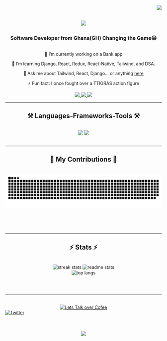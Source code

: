 <img align="right" src="https://visitor-badge.laobi.icu/badge?page_id=Origina-sudo.Origina-sudo" />

<h1 align="center">
    <img src="https://readme-typing-svg.herokuapp.com/?font=Righteous&size=35&center=true&vCenter=true&width=500&height=70&duration=4000&lines=Hi+There!+👋;+I'm+Benjamin+Arthur!;" />
</h1>
<h3 align="center">Software Developer from Ghana(GH) Changing the Game😁 </h3>

<br/>

<div align="center">
 🔭 I’m currently working on a Bank app
 
 🌱 I’m learning Django, React, Redux, React-Native, Tailwind, and DSA.  

💬 Ask me about Tailwind, React, Django... or anything [here](https://github.com/Origina-sudo/Origina-sudo/issues)

⚡ Fun fact: I once fought  over a TTIGRAS action figure

 </div>
<div align="center"> 
  <a href="mailto:arthurbenjamin8585@gmail.com">
    <img src="https://img.shields.io/badge/Gmail-333333?style=for-the-badge&logo=gmail&logoColor=red" />
  </a>
  <a href="https://linkedin.com/in/benjamin-arthur-b02208260" >
    <img src="https://img.shields.io/badge/LinkedIn-0077B5?style=for-the-badge&logo=linkedin&logoColor=white" target="_blank" />
  </a>
  <a href="" >
     <img src="https://img.shields.io/badge/Portfolio-FF5722?style=for-the-badge&logo=todoist&logoColor=white" target="_blank" /> <!-- sqlite, safari, google-chrome are other good icon options -->
  </a>
</div>

 <hr/>
 
<h2 align="center">⚒️ Languages-Frameworks-Tools ⚒️</h2>
<br/>
<div align="center">
    <img src="https://skillicons.dev/icons?i=react,bootstrap,mui,html,css,vscode,github,figma,tailwind,git,webpack,pycharm" />
    <img src="https://skillicons.dev/icons?i=python,javascript,typescript,nextjs,mysql,django" /><br>
</div>

<br/>
<hr/>

<div align="center">
  <h2>🐍 My Contributions 🐍</h2>
  <br>
  <img alt="snake eating my contributions" src="https://raw.githubusercontent.com/salesp07/salesp07/output/github-contribution-grid-snake.svg" />
  
  <br/><br/><br/>
</div>

<hr/>
<h2 align="center">⚡ Stats ⚡</h2>
<br>
<div align=center>
  <img width=390 src="https://github-readme-streak-stats-salesp07.vercel.app/?user=Origina-sudo&count_private=true&theme=react&border_radius=10" alt="streak stats"/>
  <img width=390 src="https://github-readme-stats-salesp07.vercel.app/api?username=Origina-sudo&count_private=true&show_icons=true&theme=react&border_radius=10" alt="readme stats" />
  <br/>
  <img width=325 align="center" src="https://github-readme-stats-salesp07.vercel.app/api/top-langs/?username=Origina-sudo&hide=HTML&langs_count=8&layout=compact&theme=react&border_radius=10&size_weight=0.5&count_weight=0.5&exclude_repo=github-readme-stats" alt="top langs" />
</div>

<br/><br/>

<hr/>

<br/>

<div align="center">
<a href='https://wa.me/233502126120' target='_blank'><img height='64' style='border:0px;height:64px;' src='https://storage.ko-fi.com/cdn/kofi1.png?v=3' border='0' alt='Lets Talk over Cofee' /></a>
</div>
    <a href="https://x.com/BenjaminAr36918?t=BeOGds7Q5zkj729JJqtdjw&s=08 " target="_blank">
      <img src="https://img.shields.io/badge/Twitter-1DA1F2?style=flat&logo=twitter&logoColor=white" alt="Twitter" />
    </a>
<h1 align="center">
    <img src="https://readme-typing-svg.herokuapp.com/?font=Righteous&size=35&center=true&vCenter=true&width=500&height=70&duration=4000&lines=Hello+World!+🌍;+Feel+free+to+connect+with+me+on+LINKEDIN+or+shoot+me+an+Email;+Let%27s+build+something+amazing+together!" />
</h1>


<br/>

